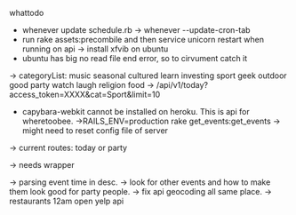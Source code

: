 whattodo 
  - whenever update schedule.rb -> whenever --update-cron-tab
  - run rake assets:precombile and then service unicorn restart when running on api
  -> install xfvib on ubuntu
  - ubuntu has big no read file end error, so to cirvument catch it

  -> categoryList: music seasonal cultured learn investing sport geek outdoor good party watch laugh religion food
  -> /api/v1/today?access_token=XXXX&cat=Sport&limit=10

  - capybara-webkit cannot be installed on heroku. This is api for wheretoobee.
  ->RAILS_ENV=production rake get_events:get_events
  -> might need to reset config file of server

  -> current routes: today or party

  -> needs wrapper

-> parsing event time in desc.
-> look for other events and how to make them look good for party people.
-> fix api geocoding all same place.
-> restaurants 12am open yelp api